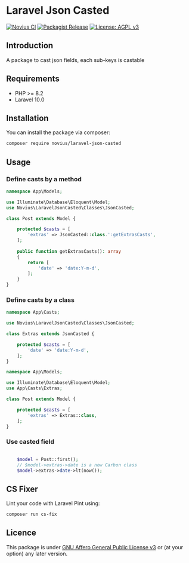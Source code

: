 # Laravel Json Casted

[![Novius CI](https://github.com/novius/laravel-json-casted/actions/workflows/main.yml/badge.svg?branch=main)](https://github.com/novius/laravel-json-casted/actions/workflows/main.yml)
[![Packagist Release](https://img.shields.io/packagist/v/novius/laravel-json-casted.svg?maxAge=1800&style=flat-square)](https://packagist.org/packages/novius/laravel-json-casted)
[![License: AGPL v3](https://img.shields.io/badge/License-AGPL%20v3-blue.svg)](http://www.gnu.org/licenses/agpl-3.0)


## Introduction

A package to cast json fields, each sub-keys is castable

## Requirements

* PHP >= 8.2
* Laravel 10.0

## Installation

You can install the package via composer:

```bash
composer require novius/laravel-json-casted
```

## Usage

### Define casts by a method 

```php
namespace App\Models;

use Illuminate\Database\Eloquent\Model;
use Novius\LaravelJsonCasted\Classes\JsonCasted;

class Post extends Model {

    protected $casts = [
        'extras' => JsonCasted::class.':getExtrasCasts',
    ];
    
    public function getExtrasCasts(): array
    {
        return [
            'date' => 'date:Y-m-d',
        ];
    }
}
```

### Define casts by a class

```php
namespace App\Casts;

use Novius\LaravelJsonCasted\Classes\JsonCasted;

class Extras extends JsonCasted {

    protected $casts = [
        'date' => 'date:Y-m-d',
    ];
}
```

```php
namespace App\Models;

use Illuminate\Database\Eloquent\Model;
use App\Casts\Extras;

class Post extends Model {

    protected $casts = [
        'extras' => Extras::class,
    ];
}
```

### Use casted field

```php

    $model = Post::first();
    // $model->extras->date is a now Carbon class 
    $model->extras->date->lt(now());
```

## CS Fixer

Lint your code with Laravel Pint using:

```bash
composer run cs-fix
```

## Licence

This package is under [GNU Affero General Public License v3](http://www.gnu.org/licenses/agpl-3.0.html) or (at your option) any later version.
